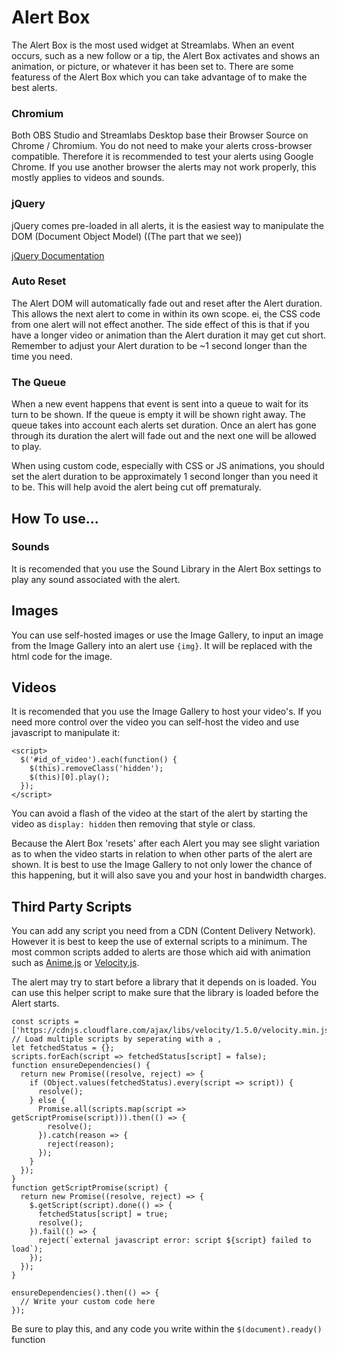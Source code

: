 # Alert Box

The Alert Box is the most used widget at Streamlabs. When an event occurs, such as a new follow or a tip, the Alert Box activates and shows an animation, or picture, or whatever it has been set to. There are some featuress of the Alert Box which you can take advantage of to make the best alerts.

### Chromium
Both OBS Studio and Streamlabs Desktop base their Browser Source on Chrome / Chromium. You do not need to make your alerts cross-browser compatible. Therefore it is recommended to test your alerts using Google Chrome. If you use another browser the alerts may not work properly, this mostly applies to videos and sounds.

### jQuery
jQuery comes pre-loaded in all alerts, it is the easiest way to manipulate the DOM (Document Object Model) ((The part that we see))

[jQuery Documentation](https://api.jquery.com/)

### Auto Reset
The Alert DOM will automatically fade out and reset after the Alert duration. This allows the next alert to come in within its own scope. ei, the CSS code from one alert will not effect another. The side effect of this is that if you have a longer video or animation than the Alert duration it may get cut short. Remember to adjust your Alert duration to be ~1 second longer than the time you need.

### The Queue

When a new event happens that event is sent into a queue to wait for its turn to be shown. If the queue is empty it will be shown right away. The queue takes into account each alerts set duration. Once an alert has gone through its duration the alert will fade out and the next one will be allowed to play.

When using custom code, especially with CSS or JS animations, you should set the alert duration to be approximately 1 second longer than you need it to be. This will help avoid the alert being cut off prematuraly.

## How To use...

### Sounds

It is recomended that you use the Sound Library in the Alert Box settings to play any sound associated with the alert.

## Images

You can use self-hosted images or use the Image Gallery, to input an image from the Image Gallery into an alert use `{img}`. It will be replaced with the html code for the image.

## Videos

It is recomended that you use the Image Gallery to host your video's. If you need more control over the video you can self-host the video and use javascript to manipulate it:
```
<script>
  $('#id_of_video').each(function() {
    $(this).removeClass('hidden');
    $(this)[0].play();
  });
</script>
```

You can avoid a flash of the video at the start of the alert by starting the video as `display: hidden` then removing that style or class.

Because the Alert Box 'resets' after each Alert you may see slight variation as to when the video starts in relation to when other parts of the alert are shown. It is best to use the Image Gallery to not only lower the chance of this happening, but it will also save you and your host in bandwidth charges.

## Third Party Scripts

You can add any script you need from a CDN (Content Delivery Network). However it is best to keep the use of external scripts to a minimum. The most common scripts added to alerts are those which aid with animation such as [Anime.js](https://animejs.com/) or [Velocity.js](http://velocityjs.org/).

The alert may try to start before a library that it depends on is loaded. You can use this helper script to make sure that the library is loaded before the Alert starts.

```
const scripts = ['https://cdnjs.cloudflare.com/ajax/libs/velocity/1.5.0/velocity.min.js'];
// Load multiple scripts by seperating with a ,
let fetchedStatus = {};
scripts.forEach(script => fetchedStatus[script] = false);
function ensureDependencies() {
  return new Promise((resolve, reject) => {
    if (Object.values(fetchedStatus).every(script => script)) {
      resolve();
    } else {
      Promise.all(scripts.map(script => getScriptPromise(script))).then(() => { 
        resolve();
      }).catch(reason => { 
        reject(reason);
      });
    }
  });
}
function getScriptPromise(script) {
  return new Promise((resolve, reject) => {
    $.getScript(script).done(() => {
      fetchedStatus[script] = true;
      resolve();
    }).fail(() => {
      reject(`external javascript error: script ${script} failed to load`);
    });
  });
}

ensureDependencies().then(() => {
  // Write your custom code here
});
```

Be sure to play this, and any code you write within the `$(document).ready()` function
